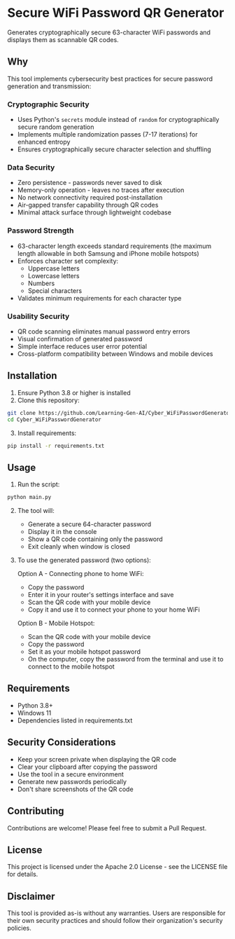 # Secure WiFi Password QR Generator

Generates cryptographically secure 63-character WiFi passwords and displays them as scannable QR codes.

## Why

This tool implements cybersecurity best practices for secure password generation and transmission:

### Cryptographic Security
- Uses Python's `secrets` module instead of `random` for cryptographically secure random generation
- Implements multiple randomization passes (7-17 iterations) for enhanced entropy
- Ensures cryptographically secure character selection and shuffling

### Data Security
- Zero persistence - passwords never saved to disk
- Memory-only operation - leaves no traces after execution
- No network connectivity required post-installation
- Air-gapped transfer capability through QR codes
- Minimal attack surface through lightweight codebase

### Password Strength
- 63-character length exceeds standard requirements (the maximum length allowable in both Samsung and iPhone mobile hotspots)
- Enforces character set complexity:
  - Uppercase letters
  - Lowercase letters
  - Numbers
  - Special characters
- Validates minimum requirements for each character type

### Usability Security
- QR code scanning eliminates manual password entry errors
- Visual confirmation of generated password
- Simple interface reduces user error potential
- Cross-platform compatibility between Windows and mobile devices

## Installation

1. Ensure Python 3.8 or higher is installed
2. Clone this repository:
```bash
git clone https://github.com/Learning-Gen-AI/Cyber_WiFiPasswordGenerator.git
cd Cyber_WiFiPasswordGenerator
```

3. Install requirements:
```bash
pip install -r requirements.txt
```

## Usage

1. Run the script:
```bash
python main.py
```

2. The tool will:
   - Generate a secure 64-character password
   - Display it in the console
   - Show a QR code containing only the password
   - Exit cleanly when window is closed

3. To use the generated password (two options):
   
   Option A - Connecting phone to home WiFi:
   - Copy the password
   - Enter it in your router's settings interface and save
   - Scan the QR code with your mobile device
   - Copy it and use it to connect your phone to your home WiFi

   Option B - Mobile Hotspot:
   - Scan the QR code with your mobile device
   - Copy the password
   - Set it as your mobile hotspot password
   - On the computer, copy the password from the terminal and use it to connect to the mobile hotspot

## Requirements
- Python 3.8+
- Windows 11
- Dependencies listed in requirements.txt

## Security Considerations
- Keep your screen private when displaying the QR code
- Clear your clipboard after copying the password
- Use the tool in a secure environment
- Generate new passwords periodically
- Don't share screenshots of the QR code

## Contributing
Contributions are welcome! Please feel free to submit a Pull Request.

## License
This project is licensed under the Apache 2.0 License - see the LICENSE file for details.

## Disclaimer
This tool is provided as-is without any warranties. Users are responsible for their own security practices and should follow their organization's security policies.

